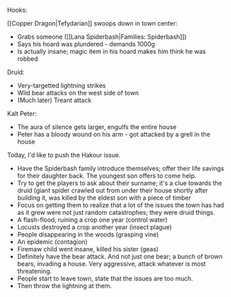 Hooks:

[[Copper Dragon|Tefydarian]] swoops down in town center:
* Grabs someone ([[Lana Spiderbash|Families: Spiderbash]])
* Says his hoard was plundered - demands 1000g
* Is actually insane; magic item in his hoard makes him think he was robbed

Druid:
* Very-targetted lightning strikes
* Wild bear attacks on the west side of town
* (Much later) Treant attack

Kalt Peter:
* The aura of silence gets larger, engulfs the entire house
* Peter has a bloody wound on his arm - got attacked by a grell in the house

Today, I'd like to push the Hakour issue.
* Have the Spiderbash family introduce themselves; offer their life savings for their daughter back. The youngest son offers to come help.
 * Try to get the players to ask about their surname; it's a clue towards the druid (giant spider crawled out from under their house shortly after building it, was killed by the eldest son with a piece of timber
* Focus on getting them to realize that a lot of the issues the town has had as it grew were not just random catastrophes; they were druid things.
 * A flash-flood, ruining a crop one year (control water)
 * Locusts destroyed a crop another year (insect plague)
 * People disappearing in the woods (grasping vine)
 * An epidemic (contagion)
 * Firemaw child went insane, killed his sister (geas)
* Definitely have the bear attack. And not just one bear; a bunch of brown bears, invading a house. Very aggressive, attack whatever is most threatening.
* People start to leave town, state that the issues are too much.
* Then throw the lightning at them.